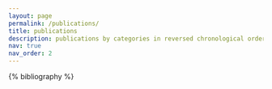 ```yaml
---
layout: page
permalink: /publications/
title: publications
description: publications by categories in reversed chronological order. Check [Google Scholar](https://scholar.google.com/citations?user=cuIt3jQAAAAJ) for an updated list.
nav: true
nav_order: 2
---
```


<!-- _pages/publications.md -->
<div class="publications">

{% bibliography %}

</div>
